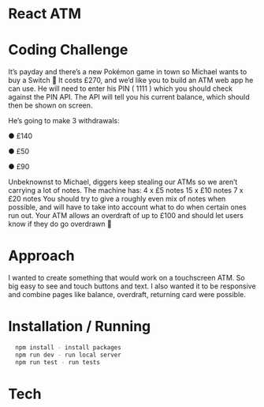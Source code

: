 # React ATM 

# Coding Challenge
It’s payday and there’s a new Pokémon game in town so Michael wants to buy a Switch 🎉 It costs £270, and we’d like you to build an ATM web app he can use. He will need to enter his PIN ( 1111 ) which you should check against the PIN API. The API will tell you his current balance, which should then be shown on screen.

He’s going to make 3 withdrawals:

● £140

● £50

● £90

Unbeknownst to Michael, diggers keep stealing our ATMs so we aren’t carrying a lot of notes. The machine has: 4 x £5 notes 15 x £10 notes 7 x £20 notes You should try to give a roughly even mix of notes when possible, and will have to take into account what to do when certain ones run out. Your ATM allows an overdraft of up to £100 and should let users know if they do go overdrawn 😬

# Approach
I wanted to create something that would work on a touchscreen ATM. So big easy to see and touch buttons and text. I also wanted it to be responsive and combine pages like balance, overdraft, returning card were possible.

# Installation / Running
```bash
  npm install - install packages
  npm run dev - run local server
  npm run test - run tests
```

# Tech
